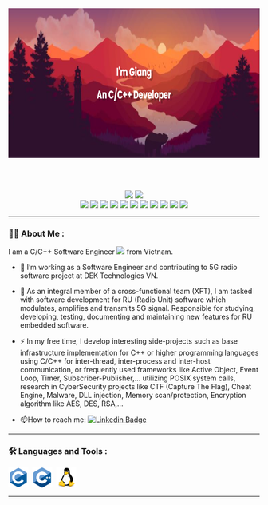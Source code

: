 <div align="center">
  <img src="./assets/banner.png" width="800" height="300"/>
</div>

<br/><br/>

<div id="header" align="center">
  <img src="https://media.giphy.com/media/v1.Y2lkPTc5MGI3NjExeGFtOTdmdzZuZnAwdmJrZXZoY2l2aGZuejQ1YWJ6dHhuOGd2Z2I3YyZlcD12MV9pbnRlcm5hbF9naWZfYnlfaWQmY3Q9Zw/gDPxwdP6SKFnsWDJ2u/giphy.gif" width="200"/>
  <img src="https://media.giphy.com/media/v1.Y2lkPTc5MGI3NjExb2Zrbm1pNjZmOTQzcGV4YTVrOXZremtybjd0ejhreXR3ejB4bzczYyZlcD12MV9pbnRlcm5hbF9naWZfYnlfaWQmY3Q9Zw/QMHoU66sBXqqLqYvGO/giphy.gif" width="200"/>
</div>


<div id="header" align="center">
  <img src="https://media.giphy.com/media/M9gbBd9nbDrOTu1Mqx/giphy.gif" width="70"/>
  <img src="https://media.giphy.com/media/M9gbBd9nbDrOTu1Mqx/giphy.gif" width="70"/>
  <img src="https://media.giphy.com/media/M9gbBd9nbDrOTu1Mqx/giphy.gif" width="70"/>
  <img src="https://media.giphy.com/media/M9gbBd9nbDrOTu1Mqx/giphy.gif" width="70"/>
  <img src="https://media.giphy.com/media/M9gbBd9nbDrOTu1Mqx/giphy.gif" width="70"/>
  <img src="https://media.giphy.com/media/M9gbBd9nbDrOTu1Mqx/giphy.gif" width="70"/>
  <img src="https://media.giphy.com/media/M9gbBd9nbDrOTu1Mqx/giphy.gif" width="70"/>
  <img src="https://media.giphy.com/media/M9gbBd9nbDrOTu1Mqx/giphy.gif" width="70"/>
  <img src="https://media.giphy.com/media/M9gbBd9nbDrOTu1Mqx/giphy.gif" width="70"/>
  <img src="https://media.giphy.com/media/M9gbBd9nbDrOTu1Mqx/giphy.gif" width="70"/>
  <img src="https://media.giphy.com/media/M9gbBd9nbDrOTu1Mqx/giphy.gif" width="70"/>
</div>



---

### :woman_technologist: About Me :
I am a C/C++ Software Engineer <img src="https://media.giphy.com/media/WUlplcMpOCEmTGBtBW/giphy.gif" width="30"> from Vietnam.
- :telescope: I’m working as a Software Engineer and contributing to 5G radio software project at DEK Technologies VN.

- :seedling: As an integral member of a cross-functional team (XFT), I am tasked with software development for RU (Radio Unit) software which modulates, amplifies and transmits 5G signal. Responsible for studying, developing, testing, documenting and maintaining new features for RU embedded software.

- :zap: In my free time, I develop interesting side-projects such as base infrastructure implementation for C++ or higher programming languages using C/C++ for inter-thread, inter-process and inter-host communication, or frequently used frameworks like Active Object, Event Loop, Timer, Subscriber-Publisher,... utilizing POSIX system calls, research in CyberSecurity projects like CTF (Capture The Flag), Cheat Engine, Malware, DLL injection, Memory scan/protection, Encryption algorithm like AES, DES, RSA,...

- :mailbox:How to reach me: [![Linkedin Badge](https://img.shields.io/badge/-giangnguyentbk-blue?style=flat&logo=Linkedin&logoColor=white)](https://www.linkedin.com/in/giang-nguyentbk/)

---

### :hammer_and_wrench: Languages and Tools :
<div>
  <img src="https://github.com/devicons/devicon/blob/master/icons/c/c-original.svg" title="C" alt="C" width="40" height="40"/>&nbsp;
  <img src="https://github.com/devicons/devicon/blob/master/icons/cplusplus/cplusplus-original.svg" title="C++" alt="C++" width="40" height="40"/>&nbsp;
  <img src="https://github.com/devicons/devicon/blob/master/icons/linux/linux-original.svg" title="Linux" alt="Linux" width="40" height="40"/>&nbsp;
</div>

---